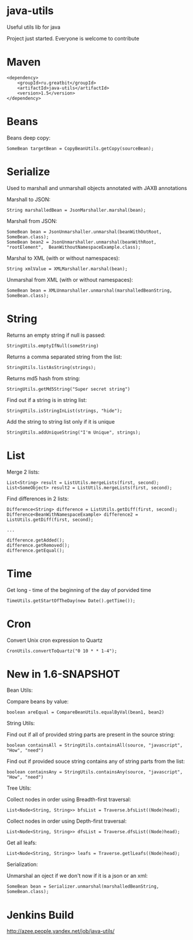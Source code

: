 java-utils
==========

Useful utils lib for java

Project just started. Everyone is welcome to contribute

Maven
==========

```
<dependency>
    <groupId>ru.greatbit</groupId>
    <artifactId>java-utils</artifactId>
    <version>1.5</version>
</dependency>
```

Beans
==========
Beans deep copy:

```
SomeBean targetBean = CopyBeanUtils.getCopy(sourceBean);
```


Serialize
==========
Used to marshall and unmarshall objects annotated with JAXB annotations

Marshall to JSON:

```
String marshalledBean = JsonMarshaller.marshal(bean);
```

Marshall from JSON:

```
SomeBean bean = JsonUnmarshaller.unmarshal(beanWithOutRoot, SomeBean.class);
SomeBean bean2 = JsonUnmarshaller.unmarshal(beanWithRoot, "rootElement",  BeanWithoutNamespaceExample.class);
```

Marshal to XML (with or without namespaces):

```
String xmlValue = XMLMarshaller.marshal(bean);
```

Unmarshal from XML (with or without namespaces):

```
SomeBean bean = XMLUnmarshaller.unmarshal(marshalledBeanString, SomeBean.class);
```

String
==========
Returns an empty string if null is passed:

```
StringUtils.emptyIfNull(someString)
```


Returns a comma separated string from the list:

```
StringUtils.listAsString(strings);
```


Returns md5 hash from string:

```
StringUtils.getMd5String("Super secret string")
```


Find out if a string is in string list:

```
StringUtils.isStringInList(strings, "hide");
```


Add the string to string list only if it is unique

```
StringUtils.addUniqueString("I'm Unique", strings);
```

List
==========
Merge 2 lists:
```
List<String> result = ListUtils.mergeLists(first, second);
List<SomeObject> result2 = ListUtils.mergeLists(first, second);
```

Find differences in 2 lists:
```
Difference<String> difference = ListUtils.getDiff(first, second);
Difference<BeanWithNamespaceExample> difference2 = ListUtils.getDiff(first, second);

...

difference.getAdded();
difference.getRemoved();
difference.getEqual();
```

Time
==========
Get long - time of the beginning of the day of porvided time

```
TimeUtils.getStartOfTheDay(new Date().getTime());
```

Cron
==========
Convert Unix cron expression to Quartz

```
CronUtils.convertToQuartz("0 10 * * 1-4");
```

New in 1.6-SNAPSHOT
==========
Bean Utils:

Compare beans by value:
```
boolean areEqual = CompareBeanUtils.equalByVal(bean1, bean2)
```



String Utils:

Find out if all of provided string parts are present in the source string:
```
boolean containsAll = StringUtils.containsAll(source, "javascript", "How", "need")
```

Find out if provided souce string contains any of string parts from the list:
```
boolean containsAny = StringUtils.containsAny(source, "javascript", "How", "need")
```



Tree Utils:

Collect nodes in order using Breadth-first traversal:
```
List<Node<String, String>> bfsList = Traverse.bfsList((Node)head);
```

Collect nodes in order using Depth-first traversal:
```
List<Node<String, String>> dfsList = Traverse.dfsList((Node)head);
```

Get all leafs:
```
List<Node<String, String>> leafs = Traverse.getlLeafs((Node)head);
```

Serialization:

Unmarshal an oject if we don't now if it is a json or an xml:

```
SomeBean bean = Serializer.unmarshal(marshalledBeanString, SomeBean.class);
```



Jenkins Build
==========
http://azee.people.yandex.net/job/java-utils/

